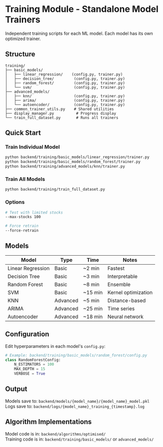 # Training Module - Standalone Model Trainers

Independent training scripts for each ML model. Each model has its own optimized trainer.

## Structure

```
training/
├── basic_models/
│   ├── linear_regression/    (config.py, trainer.py)
│   ├── decision_tree/         (config.py, trainer.py)
│   ├── random_forest/         (config.py, trainer.py)
│   └── svm/                   (config.py, trainer.py)
├── advanced_models/
│   ├── knn/                   (config.py, trainer.py)
│   ├── arima/                 (config.py, trainer.py)
│   └── autoencoder/           (config.py, trainer.py)
├── common_trainer_utils.py    # Shared utilities
├── display_manager.py          # Progress display
└── train_full_dataset.py       # Runs all trainers
```

## Quick Start

### Train Individual Model
```bash
python backend/training/basic_models/linear_regression/trainer.py
python backend/training/basic_models/random_forest/trainer.py
python backend/training/advanced_models/knn/trainer.py
```

### Train All Models
```bash
python backend/training/train_full_dataset.py
```

### Options
```bash
# Test with limited stocks
--max-stocks 100

# Force retrain
--force-retrain
```

## Models

| Model | Type | Time | Notes |
|-------|------|------|-------|
| Linear Regression | Basic | ~2 min | Fastest |
| Decision Tree | Basic | ~3 min | Interpretable |
| Random Forest | Basic | ~8 min | Ensemble |
| SVM | Basic | ~15 min | Kernel optimization |
| KNN | Advanced | ~5 min | Distance-based |
| ARIMA | Advanced | ~25 min | Time series |
| Autoencoder | Advanced | ~18 min | Neural network |

## Configuration

Edit hyperparameters in each model's `config.py`:
```python
# Example: backend/training/basic_models/random_forest/config.py
class RandomForestConfig:
    N_ESTIMATORS = 100
    MAX_DEPTH = 15
    VERBOSE = True
```

## Output

Models save to: `backend/models/{model_name}/{model_name}_model.pkl`  
Logs save to: `backend/logs/{model_name}_training_{timestamp}.log`

## Algorithm Implementations

Model code is in: `backend/algorithms/optimised/`  
Training code is in: `backend/training/basic_models/` or `advanced_models/`
